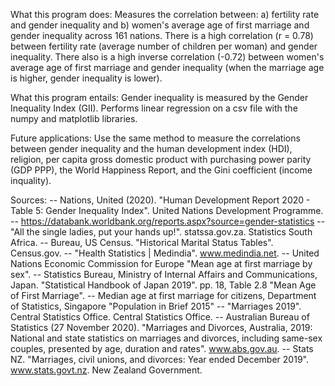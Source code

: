 What this program does: Measures the correlation between: a) fertility rate and gender inequality and b) women's average age of first marriage and gender inequality across 161 nations. There is a high correlation (r = 0.78) between fertility rate (average number of children per woman) and gender inequality. There also is a high inverse correlation (-0.72) between women's average age of first marriage and gender inequality (when the marriage age is higher, gender inequality is lower).

What this program entails: Gender inequality is measured by the Gender Inequality Index (GII). Performs linear regression on a csv file with the numpy and matplotlib libraries. 

Future applications: Use the same method to measure the correlations between gender inequality and the human development index (HDI), religion, per capita gross domestic product with purchasing power parity (GDP PPP), the World Happiness Report, and the Gini coefficient (income inquality). 

Sources: 
-- Nations, United (2020). "Human Development Report 2020 - Table 5: Gender Inequality Index". United Nations Development Programme. 
-- https://databank.worldbank.org/reports.aspx?source=gender-statistics
--  "All the single ladies, put your hands up!". statssa.gov.za. Statistics South Africa. 
--  Bureau, US Census. "Historical Marital Status Tables". Census.gov.
-- "Health Statistics | Medindia". www.medindia.net.
-- United Nations Economic Commission for Europe "Mean age at first marriage by sex". 
-- Statistics Bureau, Ministry of Internal Affairs and Communications, Japan. "Statistical Handbook of Japan 2019". pp. 18, Table 2.8 "Mean Age of First Marriage".
-- Median age at first marriage for citizens, Department of Statistics, Singapore "Population in Brief 2015"
-- "Marriages 2019". Central Statistics Office. Central Statistics Office.
-- Australian Bureau of Statistics (27 November 2020). "Marriages and Divorces, Australia, 2019: National and state statistics on marriages and divorces, including same-sex couples, presented by age, duration and rates". www.abs.gov.au. 
-- Stats NZ. "Marriages, civil unions, and divorces: Year ended December 2019". www.stats.govt.nz. New Zealand Government. 
